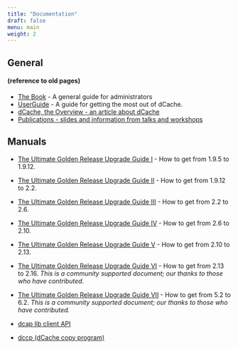 ```yaml
---
title: "Documentation"
draft: false
menu: main
weight: 2
---
```


## General

#### (reference to old pages)

* [The Book](https://www.dcache.org/old/manuals/book.shtml) - A general guide for administrators
* [UserGuide](https://www.dcache.org/old/manuals/userguide.shtml) - A guide for getting the most out of dCache.
* [dCache, the Overview - an article about dCache](https://www.dcache.org/old/manuals/dcache-whitepaper-light.pdf)
* [Publications - slides and information from talks and workshops](https://www.dcache.org/old/manuals/publications.shtml)

## Manuals

* [The Ultimate Golden Release Upgrade Guide I](https://www.dcache.org/old/manuals/2011/goettingen/upgradeguide/upgrade-guide.html) - How to get from 1.9.5 to 1.9.12.
* [The Ultimate Golden Release Upgrade Guide II](https://www.dcache.org/old/manuals/upgrade-1.9.12-to-2.2.shtml) - How to get from 1.9.12 to 2.2.
* [The Ultimate Golden Release Upgrade Guide III](https://www.dcache.org/old/manuals/upgrade/upgrade-2.2-to-2.6.html) - How to get from 2.2 to 2.6.
* [The Ultimate Golden Release Upgrade Guide IV](https://www.dcache.org/old/manuals/upgrade-2.10/upgrade-2.6-to-2.10.html) - How to get from 2.6 to 2.10.
* [The Ultimate Golden Release Upgrade Guide V](https://www.dcache.org/old/manuals/upgrade/upgrade-guide-213.html) - How to get from 2.10 to 2.13.
* [The Ultimate Golden Release Upgrade Guide VI](https://github.com/dCache/upgrade-guide-216/blob/master/UPGRADE216.md) - How to get from 2.13 to 2.16. _This is a community supported document; our thanks to those who have contributed._
* [The Ultimate Golden Release Upgrade Guide VII](https://github.com/dCache/upgrade-guide-62/blob/master/UPGRADE62.md) - How to get from 5.2 to 6.2. _This is a community supported document; our thanks to those who have contributed._

* [dcap lib client API](https://www.dcache.org/old/manuals/libdcap.shtml)
* [dccp (dCache copy program)](https://www.dcache.org/old/manuals/dccp.shtml)
